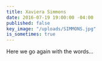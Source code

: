 ```yaml
---
title: Xaviera Simmons
date: 2016-07-19 19:00:00 -04:00
published: false
key_image: "/uploads/SIMMONS.jpg"
is_sometimes: true
---
```


Here we go again with the words...